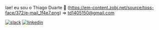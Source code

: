 Iae! eu sou o Thiago Duarte 🤙               (https://em-content.zobj.net/source/toss-face/372/e-mail_1f4e7.png) => td1405150@gmail.com

[![slack](https://img.shields.io/badge/Slack-4A154B?style=for-the-badge&logo=slack&logoColor=white)](https://kenzieacademybrasil.slack.com/team/U04HE9S2D9A)
[![linkedin](https://img.shields.io/badge/LinkedIn-0077B5?style=for-the-badge&logo=linkedin&logoColor=white)](https://www.linkedin.com/in/thiago-duarte-78984b22b/)



